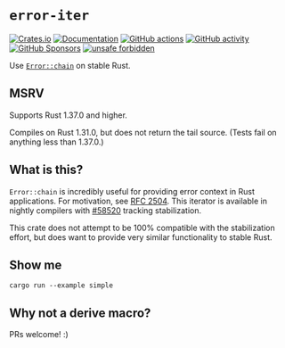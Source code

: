 # `error-iter`

[![Crates.io](https://img.shields.io/crates/v/error-iter)](https://crates.io/crates/error-iter "Crates.io version")
[![Documentation](https://img.shields.io/docsrs/error-iter)](https://docs.rs/error-iter "Documentation")
[![GitHub actions](https://img.shields.io/github/workflow/status/parasyte/error-iter/CI)](https://github.com/parasyte/error-iter/actions "CI")
[![GitHub activity](https://img.shields.io/github/last-commit/parasyte/error-iter)](https://github.com/parasyte/error-iter/commits "Commit activity")
[![GitHub Sponsors](https://img.shields.io/github/sponsors/parasyte)](https://github.com/sponsors/parasyte "Sponsors")
[![unsafe forbidden](https://img.shields.io/badge/unsafe-forbidden-success.svg)](https://github.com/rust-secure-code/safety-dance/)

Use [`Error::chain`](https://doc.rust-lang.org/nightly/std/error/trait.Error.html#method.chain) on stable Rust.

## MSRV

Supports Rust 1.37.0 and higher.

Compiles on Rust 1.31.0, but does not return the tail source. (Tests fail on anything less than 1.37.0.)

## What is this?

`Error::chain` is incredibly useful for providing error context in Rust applications. For motivation, see [RFC 2504](https://github.com/rust-lang/rfcs/blob/master/text/2504-fix-error.md). This iterator is available in nightly compilers with [#58520](https://github.com/rust-lang/rust/issues/58520) tracking stabilization.

This crate does not attempt to be 100% compatible with the stabilization effort, but does want to provide very similar functionality to stable Rust.

## Show me

`cargo run --example simple`

## Why not a derive macro?

PRs welcome! :)
